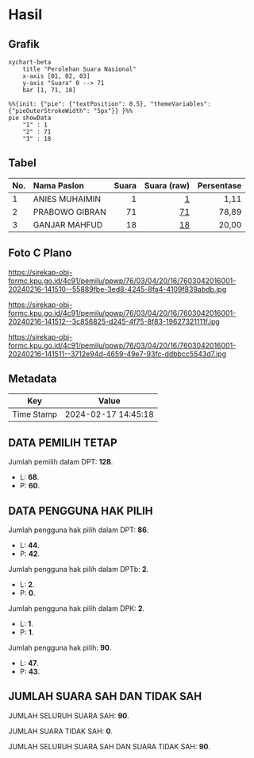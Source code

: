 # Hasil

## Grafik

```mermaid
xychart-beta
    title "Perolehan Suara Nasional"
    x-axis [01, 02, 03]
    y-axis "Suara" 0 --> 71
    bar [1, 71, 18]
```

```mermaid
%%{init: {"pie": {"textPosition": 0.5}, "themeVariables": {"pieOuterStrokeWidth": "5px"}} }%%
pie showData
    "1" : 1
    "2" : 71
    "3" : 18
```

## Tabel

| No. | Nama Paslon    | Suara | Suara (raw) | Persentase |
|:--- |:-------------- | -----:| -----------:| ----------:|
| 1   | ANIES MUHAIMIN | 1     | [1][p-1]    | 1,11       |
| 2   | PRABOWO GIBRAN | 71    | [71][p-2]   | 78,89      |
| 3   | GANJAR MAHFUD  | 18    | [18][p-3]   | 20,00      |


[p-1]: https://github.com/gigit-pemilu/pemilu-2024/blob/main/pilpres/hitung-suara/sub/76-sulawesi-barat/sub/03-mamasa/sub/04-pana/sub/2016-saloan/sub/001-tps/sub/paslon-1.txt
[p-2]: https://github.com/gigit-pemilu/pemilu-2024/blob/main/pilpres/hitung-suara/sub/76-sulawesi-barat/sub/03-mamasa/sub/04-pana/sub/2016-saloan/sub/001-tps/sub/paslon-2.txt
[p-3]: https://github.com/gigit-pemilu/pemilu-2024/blob/main/pilpres/hitung-suara/sub/76-sulawesi-barat/sub/03-mamasa/sub/04-pana/sub/2016-saloan/sub/001-tps/sub/paslon-3.txt

## Foto C Plano

https://sirekap-obj-formc.kpu.go.id/4c91/pemilu/ppwp/76/03/04/20/16/7603042016001-20240216-141510--55889fbe-3ed8-4245-8fa4-4109f839abdb.jpg

https://sirekap-obj-formc.kpu.go.id/4c91/pemilu/ppwp/76/03/04/20/16/7603042016001-20240216-141512--3c856825-d245-4f75-8f83-19627321111f.jpg

https://sirekap-obj-formc.kpu.go.id/4c91/pemilu/ppwp/76/03/04/20/16/7603042016001-20240216-141511--3712e94d-4659-49e7-93fc-ddbbcc5543d7.jpg


## Metadata

| Key        | Value               |
| ---------- | ------------------- |
| Time Stamp | 2024-02-17 14:45:18 |


## DATA PEMILIH TETAP

Jumlah pemilih dalam DPT: **128**.
 * L: **68**.
 * P: **60**.

## DATA PENGGUNA HAK PILIH

Jumlah pengguna hak pilih dalam DPT: **86**.
 * L: **44**.
 * P: **42**.

Jumlah pengguna hak pilih dalam DPTb: **2**.
 * L: **2**.
 * P: **0**.

Jumlah pengguna hak pilih dalam DPK: **2**.
 * L: **1**.
 * P: **1**.

Jumlah pengguna hak pilih: **90**.
 * L: **47**.
 * P: **43**.

## JUMLAH SUARA SAH DAN TIDAK SAH

JUMLAH SELURUH SUARA SAH: **90**.

JUMLAH SUARA TIDAK SAH: **0**.

JUMLAH SELURUH SUARA SAH DAN SUARA TIDAK SAH: **90**.


